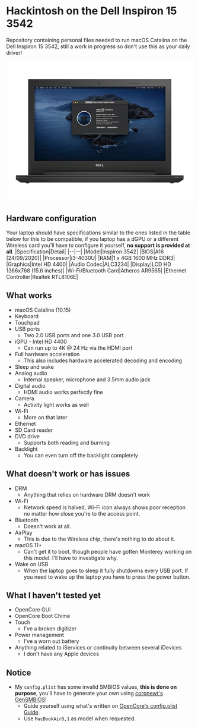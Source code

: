 
# Hackintosh on the Dell Inspiron 15 3542
Repository containing personal files needed to run macOS Catalina on the Dell Inspiron 15 3542, still a work in progress so don't use this as your daily driver!

<p align="center">
  <img src="https://github.com/filemanager1/Hackintosh-OpenCore-EFI-Dell-Inspiron-3542/blob/main/Unrelated/Laptop.png?raw=true" alt="Your Hackintosh will look like this!"/>
</p>

## Hardware configuration
Your laptop should have specifications similar to the ones listed in the table below for this to be compatible, if you laptop has a dGPU or a different Wireless card you'll have to configure it yourself, **no support is provided at all**.
|Specification|Detail|
|--|--|
|Model|Inspiron 3542|
|BIOS|A16 (24/09/2020)|
|Processor|i3-4030U|
|RAM|1 x 4GB 1600 MHz DDR3|
|Graphics|Intel HD 4400|
|Audio Codec|ALC3234|
|Display|LCD HD 1366x768 (15.6 inches)|
|Wi-Fi/Bluetooth Card|Atheros AR9565|
|Ethernet Controller|Realtek RTL8106E|

## What works
* macOS Catalina (10.15)
* Keyboard
* Touchpad
* USB ports
	* Two 2.0 USB ports and one 3.0 USB port
* iGPU - Intel HD 4400
	* Can run up to 4K @ 24 Hz via the HDMI port
* Full hardware acceleration
	* This also includes hardware accelerated decoding and encoding
* Sleep and wake
* Analog audio
	* Internal speaker, microphone and 3.5mm audio jack
* Digital audio
	* HDMI audio works perfectly fine
* Camera
	* Activity light works as well
* Wi-Fi
	* More on that later
* Ethernet
* SD Card reader
* DVD drive
	* Supports both reading and burning
* Backlight
	* You can even turn off the backlight completely

## What doesn't work or has issues
* DRM
	* Anything that relies on hardware DRM doesn't work
* Wi-Fi
	* Network speed is halved, Wi-Fi icon always shows poor reception no matter how close you're to the access point.
* Bluetooth
	* Doesn't work at all.
* AirPlay
	* This is due to the Wireless chip, there's nothing to do about it.
* macOS 11+
	* Can't get it to boot, though people have gotten Monterey working on this model. I'll have to investigate why.
* Wake on USB
	* When the laptop goes to sleep it fully shutdowns every USB port. If you need to wake up the laptop you have to press the power button.

## What I haven't tested yet
* OpenCore GUI
* OpenCore Boot Chime
* Touch
	* I've a broken digitizer
* Power management
	* I've a worn out battery
* Anything related to iServices or continuity between several iDevices
	* I don't have any Apple devices

## Notice
* My `config.plist` has some invalid SMBIOS values, **this is done on purpose**, you'll have to generate your own using [corpnewt's GenSMBIOS](https://github.com/corpnewt/GenSMBIOS)!
	* Guide yourself using what's written on [OpenCore's config.plist Guide](https://dortania.github.io/OpenCore-Install-Guide/config-laptop.plist/haswell.html#platforminfo).
	* Use `MacBookAir8,1` as model when requested.
